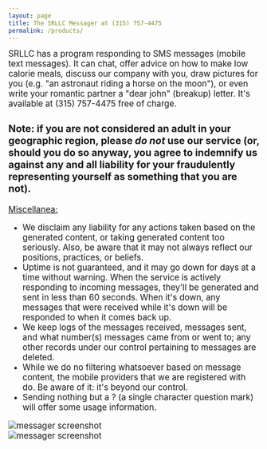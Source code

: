 ```yaml
---
layout: page
title: The SRLLC Messager at (315) 757-4475
permalink: /products/
---
```


<big>SRLLC has a program responding to SMS messages (mobile text messages). It can chat, offer advice on how to make low calorie meals, discuss our company with you, draw pictures for you (e.g. "an astronaut riding a horse on the moon"), or even write your romantic partner a "dear john" (breakup) letter. It's available at (315) 757-4475 free of charge.

<p><h3>Note: if you are not considered an adult in your geographic region, please <i>do not</i> use our service (or, should you do so anyway, you agree to indemnify us against any and all liability for your fraudulently representing yourself as something that you are not).</h3></p>


<u>Miscellanea:</u>
- We disclaim any liability for any actions taken based on the generated content, or taking generated content too seriously. Also, be aware that it may not always reflect our positions, practices, or beliefs.
- Uptime is not guaranteed, and it may go down for days at a time without warning. When the service is actively responding to incoming messages, they'll be generated and sent in less than 60 seconds. When it's down, any messages that were received while it's down will be responded to when it comes back up.
- We keep logs of the messages received, messages sent, and what number(s) messages came from or went to; any other records under our control pertaining to messages are deleted.
- While we do no filtering whatsoever based on message content, the mobile providers that we are registered with do. Be aware of it: it's beyond our control.
- Sending nothing but a ? (a single character question mark) will offer some usage information.

<section><div class="image"><img src="{{site.baseurl}}/images/screenshot-messager01.jpg" alt="messager screenshot" class="editable"/></div></section>
<section><div class="image"><img src="{{site.baseurl}}/images/screenshot-messager02.png" alt="messager screenshot" class="editable"/></div></section>
